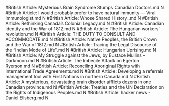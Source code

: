 #British
Article: Mysterious Brain Syndrome Stumps Canadian Doctors.md N
#British
Article: I would probably prefer to have natural immunity — Viral Immunologist.md N
#British
Article: Whose Shared History_.md N
#British
Article: Rethinking Canada’s Colonial Legacy.md N
#British
Article: Canadian identity and the War of 1812.md N
#British
Article: The Hungarian workers' revolution.md N
#British
Article: THE DUTY TO CONSULT AND ACCOMMODATE.md N
#British
Article: Native Peoples, the British Crown and the War of 1812.md N
#British
Article: Tracing the Legal Discourse of the “Indian Mode of Life”.md N
#British
Article: Hungarian Uprising.md N
#British
Article: My Struggle against the Jews, by Eustace Mullins – Darkmoon.md N
#British
Article: The Imbecile Attack on Egerton Ryerson.md N
#British
Article: Reconciling Aboriginal Rights with International Trade Agreements.md N
#British
Article: Developing a referrals management tool with First Nations in northern Canada.md N
#British
Article: A mysterious, devastating brain disorder afflicts dozens in one Canadian province.md N
#British
Article: Treaties and the UN Declaration on the Rights of Indigenous Peoples.md N
#British
Article: hacker news - Daniel Ellsberg.md N
